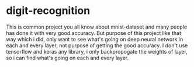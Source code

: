 # digit-recognition
 This is common project you all know about mnist-dataset and many people has done it with very good accuracy.
 But purpose of this project like that way which i did, only want to see what's going on deep neural network in each and every layer, not purpose of getting the good accuracy. 
 I don't use tensorflow and keras any library, i only backpropogate the weights of layer, so i can find what's going on each and every layer.

